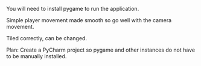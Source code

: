 You will need to install pygame to run the application.

Simple player movement made smooth so go well with the camera movement.

Tiled correctly, can be changed.

Plan: Create a PyCharm project so pygame and other instances do not have to be manually installed.
